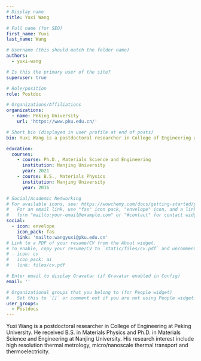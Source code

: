 ```yaml
---
# Display name
title: Yuxi Wang

# Full name (for SEO)
first_name: Yuxi
last_name: Wang

# Username (this should match the folder name)
authors:
  - yuxi-wang

# Is this the primary user of the site?
superuser: true

# Role/position
role: Postdoc

# Organizations/Affiliations
organizations:
  - name: Peking University
    url: 'https://www.pku.edu.cn/'

# Short bio (displayed in user profile at end of posts)
bio: Yuxi Wang is a postdoctoral researcher in College of Engineering at Peking University. He received B.S. in Materials Physics and Ph.D. in Materials Science and Engineering at Nanjing University. His research interest include high resolution thermal metrology, micro/nanoscale thermal transport and thermoelectricity.

education:
  courses:
    - course: Ph.D., Materials Science and Engineering
      institution: Nanjing University
      year: 2021
    - course: B.S., Materials Physics
      institution: Nanjing University
      year: 2016

# Social/Academic Networking
# For available icons, see: https://wowchemy.com/docs/getting-started/page-builder/#icons
#   For an email link, use "fas" icon pack, "envelope" icon, and a link in the
#   form "mailto:your-email@example.com" or "#contact" for contact widget.
social:
  - icon: envelope
    icon_pack: fas
    link: 'mailto:wangyuxi@pku.edu.cn'
# Link to a PDF of your resume/CV from the About widget.
# To enable, copy your resume/CV to `static/files/cv.pdf` and uncomment the lines below.
# - icon: cv
#   icon_pack: ai
#   link: files/cv.pdf

# Enter email to display Gravatar (if Gravatar enabled in Config)
email: ''

# Organizational groups that you belong to (for People widget)
#   Set this to `[]` or comment out if you are not using People widget.
user_groups:
  - Postdocs
---
```


Yuxi Wang is a postdoctoral researcher in College of Engineering at Peking University. He received B.S. in Materials Physics and Ph.D. in Materials Science and Engineering at Nanjing University. His research interest include high resolution thermal metrology, micro/nanoscale thermal transport and thermoelectricity.
